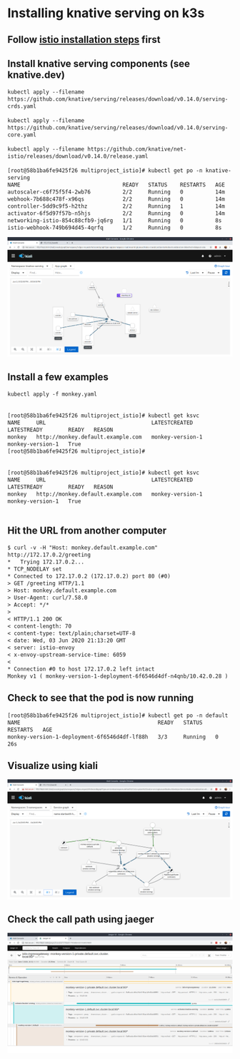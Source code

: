 # Installing knative serving on k3s
## Follow [istio installation steps](../istio/README.md) first
## Install knative serving components (see knative.dev)
```
kubectl apply --filename https://github.com/knative/serving/releases/download/v0.14.0/serving-crds.yaml

kubectl apply --filename https://github.com/knative/serving/releases/download/v0.14.0/serving-core.yaml

kubectl apply --filename https://github.com/knative/net-istio/releases/download/v0.14.0/release.yaml

[root@58b1ba6fe9425f26 multiproject_istio]# kubectl get po -n knative-serving
NAME                                READY   STATUS    RESTARTS   AGE
autoscaler-c6f75f5f4-2wb76          2/2     Running   0          14m
webhook-7b688c478f-x96qs            2/2     Running   0          14m
controller-5dd9c9f5-h2thz           2/2     Running   1          14m
activator-6f5d97f57b-n5hjs          2/2     Running   0          14m
networking-istio-854c88cfb9-jq6rg   1/1     Running   0          8s
istio-webhook-749b694d45-4qrfq      1/2     Running   0          8s

```

![knative serving in kiali](knative_initial.png)


## Install a few examples

```
kubectl apply -f monkey.yaml


[root@58b1ba6fe9425f26 multiproject_istio]# kubectl get ksvc
NAME     URL                                 LATESTCREATED      LATESTREADY        READY   REASON
monkey   http://monkey.default.example.com   monkey-version-1   monkey-version-1   True    
[root@58b1ba6fe9425f26 multiproject_istio]# 


[root@58b1ba6fe9425f26 multiproject_istio]# kubectl get ksvc
NAME     URL                                 LATESTCREATED      LATESTREADY        READY   REASON
monkey   http://monkey.default.example.com   monkey-version-1   monkey-version-1   True    


```

## Hit the URL from another computer
```
$ curl -v -H "Host: monkey.default.example.com" http://172.17.0.2/greeting
*   Trying 172.17.0.2...
* TCP_NODELAY set
* Connected to 172.17.0.2 (172.17.0.2) port 80 (#0)
> GET /greeting HTTP/1.1
> Host: monkey.default.example.com
> User-Agent: curl/7.58.0
> Accept: */*
> 
< HTTP/1.1 200 OK
< content-length: 70
< content-type: text/plain;charset=UTF-8
< date: Wed, 03 Jun 2020 21:13:20 GMT
< server: istio-envoy
< x-envoy-upstream-service-time: 6059
< 
* Connection #0 to host 172.17.0.2 left intact
Monkey v1 ( monkey-version-1-deployment-6f6546d4df-n4qnb/10.42.0.28 ) 
```

## Check to see that the pod is now running
```
[root@58b1ba6fe9425f26 multiproject_istio]# kubectl get po -n default
NAME                                           READY   STATUS    RESTARTS   AGE
monkey-version-1-deployment-6f6546d4df-lf88h   3/3     Running   0          26s

```

## Visualize using kiali
![kiali visualization of knative](knative_monkey.png)

## Check the call path using jaeger
![jaeger tracing of the call](jaeger_monkey.png)

